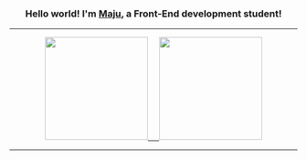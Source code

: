 ### <p align="center">Hello world! I'm <a href="#">Maju</a>, a Front-End development student!

****


<div align="center"> 
  <a href="https://github.com/maju-code">
  <img height="180em" src="https://github-readme-stats.vercel.app/api?username=maju-code&show_icons=true&theme=synthwave&include_all_commits=true&count_private=true"/> &nbsp; &nbsp;
  <img height="180em" src="https://github-readme-stats.vercel.app/api/top-langs/?username=maju-code&layout=compact&langs_count=8&theme=synthwave"/>
</div>

****
